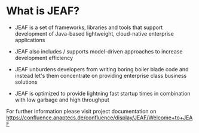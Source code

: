 # What is JEAF?
- JEAF is a set of frameworks, libraries and tools that support development of Java-based lightweight, cloud-native enterprise applications

- JEAF also includes / supports model-driven approaches to increase development efficiency

- JEAF unburdens developers from writing boring boiler blade code and instead let's them concentrate on providing enterprise class business solutions

- JEAF is optimized to provide lightning fast startup times in combination with low garbage and high throughput

For further information please visit project documentation on https://confluence.anaptecs.de/confluence/display/JEAF/Welcome+to+JEAF

